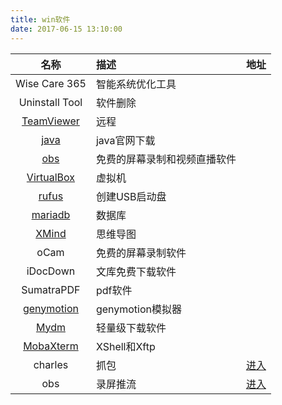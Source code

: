 ```yaml
---
title: win软件
date: 2017-06-15 13:10:00
---
```



 
|名称|描述|地址|
|:---:|:---|:---|
|Wise Care 365|智能系统优化工具|
|Uninstall Tool|软件删除|
|[TeamViewer](https://www.teamviewer.com/zhCN/)|远程|
|[java](http://www.oracle.com/technetwork/java/javase/downloads/index.html)|java官网下载|
|[obs](https://obsproject.com/)|免费的屏幕录制和视频直播软件|
|[VirtualBox](https://www.virtualbox.org/)|虚拟机|
|[rufus](http://rufus.akeo.ie/?locale=zh_CN)|创建USB启动盘|
|[mariadb](http://mariadb.org/)|数据库|
|[XMind](https://www.xmind.cn/)|思维导图|
|oCam|免费的屏幕录制软件|
|iDocDown|文库免费下载软件|
|SumatraPDF|pdf软件|
|[genymotion](https://www.genymotion.com/download/) |genymotion模拟器|
|[Mydm](http://mydownload.ml/) |轻量级下载软件|
|[MobaXterm](https://mobaxterm.mobatek.net/) |XShell和Xftp|
|charles             |抓包|[进入](https://www.zzzmode.com/mytools/charles/)|
|obs          | 录屏推流|[进入](https://obsproject.com/)|




